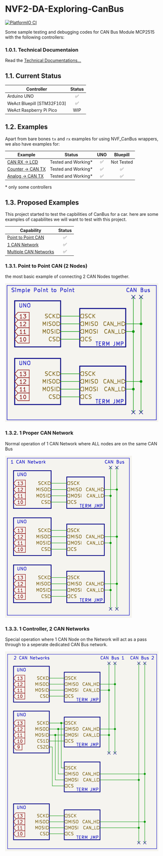 # NVF2-DA-Exploring-CanBus

[![PlatformIO CI](https://github.com/scott-cjx/NVFCanBus/actions/workflows/pio-test.yml/badge.svg?branch=main)](https://github.com/scott-cjx/NVFCanBus/actions/workflows/pio-test.yml)

Some sample testing and debugging codes for CAN Bus Module MCP2515 with the following controllers:

### 1.0.1. Technical Documentaion
Read the [Technical Documentations...](./technical.md)

## 1.1. Current Status

| Controller                 | Status |
|----------------------------|:------:|
| Arduino UNO                |   ✅    |
| WeAct Bluepill [STM32F103] |   ✅    |
| WeAct Raspberry Pi Pico    |   WIP    |

## 1.2. Examples

Apart from bare bones `tx` and `rx` examples for using NVF_CanBus wrappers, we also have examples for:

| Example                                                       |       Status        | UNO |  Bluepill  |
|---------------------------------------------------------------|:-------------------:|:---:|:----------:|
| [CAN RX -> LCD](./NVF2-CanBus/examples/main_rx_lcd.cpp)       | Tested and Working* |  ✅  | Not Tested |
| [Counter -> CAN TX](./NVF2-CanBus/examples/main_tx.cpp)       | Tested and Working* |  ✅  |     ✅      |
| [Analog -> CAN TX](./NVF2-CanBus/examples/main_tx_analog.cpp) | Tested and Working* |  ✅  |     ✅      |

\* only some controllers

## 1.3. Proposed Examples

This project started to test the capbilities of CanBus for a car. here are some examples of capabilites we will want to test with this project.

| Capability                                            | Status |
|-------------------------------------------------------|:------:|
| [Point to Point CAN](#point-to-point-can-2-nodes)     |   ✅    |
| [1 CAN Network](#1-proper-can-network)                |   ✅    |
| [Multiple CAN Networks](#1-controller-2-can-networks) |   ✅    |

### 1.3.1. Point to Point CAN (2 Nodes)

the most basic example of connecting 2 CAN Nodes together.

![img](rsc/img-simple_p2p.png)

### 1.3.2. 1 Proper CAN Network

Normal operation of 1 CAN Network where ALL nodes are on the same CAN Bus

![img](rsc/img-1can_network.png)

### 1.3.3. 1 Controller, 2 CAN Networks

Special operation where 1 CAN Node on the Network will act as a pass through to a seperate dedicated CAN Bus network.

![img](rsc/img-2can_networks.png)
